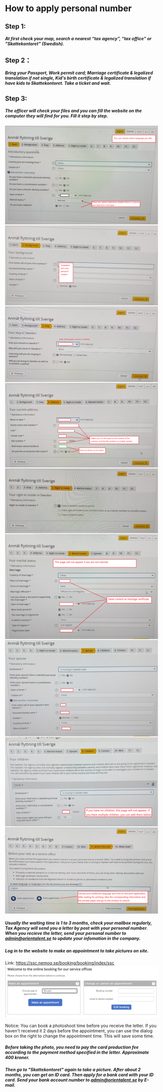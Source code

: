 # How to apply personal number
## Step 1:
##### At first check your map, search a nearest “tax agency”, “tax office” or ”Skattekontoret” (Swedish).

## Step 2：
##### Bring your Passport, Work permit card; Marriage certificate & legalized translation if not single, Kid's birth certificate & legalized translation if have kids to Skattekontoret. Take a ticket and wait.

## Step 3:
##### The officer will check your files and you can fill the website on the computer they will find for you. Fill it step by step.
<img src='images/pn/1.png'>
<img src='images/pn/2.png'>
<img src='images/pn/3.png'>
<img src='images/pn/4.png'>
<img src='images/pn/5.png'>
<img src='images/pn/6.png'>
<img src='images/pn/7.png'>
<img src='images/pn/8.png'>
<img src='images/pn/9.png'>

##### Usually the waiting time is 1 to 3 months, check your mailbox regularly, Tax Agency will send you a letter by post with your personal number. When you recieve the letter, send your personal number to admin@orientalent.se to update your infomation in the company.

##### Log in to the website to make an appointment to take pictures on site. 

Link: https://ssc.nemoq.se/booking/booking/index/ssc
<img src='images/pn/10.png'>

Notice: You can book a photoshoot time before you receive the letter. If you haven't received it 2 days before the appointment, you can use the dialog box on the right to change the appointment time. This will save some time.

##### Before taking the photo, you need to pay the card production fee according to the payment method specified in the letter. Approximate 400 kroner.

##### Then go to "Skattekontoret" again to take a picture. After about 2 months, you can get an ID card. Then apply for a bank card with your ID card. Send your bank account number to admin@orientalent.se by E-mail.

